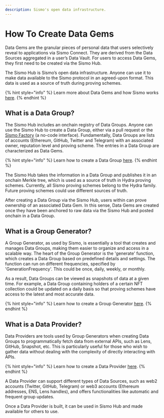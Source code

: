 ```yaml
---
description: Sismo's open data infrastructure.
---
```


# How To Create Data Gems

Data Gems are the granular pieces of personal data that users selectively reveal to applications via Sismo Connect. They are derived from the Data Sources aggregated in a user’s Data Vault. For users to access Data Gems, they first need to be created via the Sismo Hub.

The Sismo Hub is Sismo’s open data infrastructure. Anyone can use it to make data available to the Sismo protocol in an agreed-upon format. This data is used as a source of truth during proving schemes.

{% hint style="info" %}
Learn more about Data Gems and how Sismo works [here](../welcome-to-sismo/how-sismo-works.md).
{% endhint %}

## What is a Data Group?

The Sismo Hub includes an onchain registry of Data Groups. Anyone can use the Sismo Hub to create a Data Group, either via a pull request or the [Sismo Factory](https://factory.sismo.io/) (a no-code interface). Fundamentally, Data Groups are lists of accounts (Ethereum, GitHub, Twitter and Telegram) with an associated owner, reputation level and proving scheme. The entries in a Data Group are characterized as Data Gems.

{% hint style="info" %}
Learn how to create a Data Group [here](tutorials/create-your-data-group.md).
{% endhint %}

The Sismo Hub takes the information in a Data Group and publishes it in an onchain Merkle tree, which is used as a source of truth in Hydra proving schemes. Currently, all Sismo proving schemes belong to the Hydra family. Future proving schemes could use different sources of truth.

After creating a Data Group via the Sismo Hub, users within can prove ownership of an associated Data Gem. In this sense, Data Gems are created once they have been anchored to raw data via the Sismo Hub and posted onchain in a Data Group.

## What is a Group Generator?

A Group Generator, as used by Sismo, is essentially a tool that creates and manages Data Groups, making them easier to organize and access in a scalable way. The heart of the Group Generator is the 'generate' function, which creates a Data Group based on predefined details and settings. The function can run on different frequencies, specified by 'GenerationFrequency'. This could be once, daily, weekly, or monthly.

As a result, Data Groups can be viewed as snapshots of data at a given time. For example, a Data Group containing holders of a certain NFT collection could be updated on a daily basis so that proving schemes have access to the latest and most accurate data.

{% hint style="info" %}
Learn how to create a Group Generator [here](tutorials/create-your-group-generator.md).
{% endhint %}

## What is a Data Provider?

Data Providers are tools used by Group Generators when creating Data Groups to programmatically fetch data from external APIs, such as Lens, GitHub, Snapshot, etc. This is particularly useful for those who wish to gather data without dealing with the complexity of directly interacting with APIs.

{% hint style="info" %}
Learn how to create a Data Provider [here](tutorials/create-your-data-provider.md).
{% endhint %}

A Data Provider can support different types of Data Sources, such as web2 accounts (Twitter, GitHub, Telegram) or web3 accounts (Ethereum addresses, ENS, Lens handles), and offers functionalities like automatic and frequent group updates.

Once a Data Provider is built, it can be used in Sismo Hub and made available for others to use.
